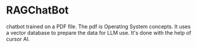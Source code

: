 # RAGChatBot
chatbot trained on a PDF file.
The pdf is Operating System concepts.
It uses a vector database to prepare the data for LLM use.
It's done with the help of cursor AI. 
